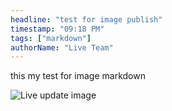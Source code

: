 ```yaml
---
headline: "test for image publish"
timestamp: "09:18 PM"
tags: ["markdown"]
authorName: "Live Team"
---
```


this my test for image markdown

![Live update image]([![THILAND.webp](https://i.postimg.cc/ZnrnhJC3/THILAND.webp)](https://postimg.cc/sGgsYdPD))